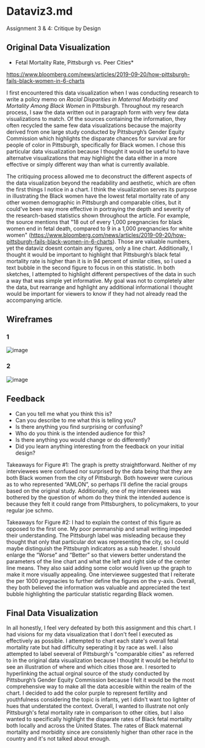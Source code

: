 # Dataviz3.md
Assignment 3 &amp; 4: Critique by Design

## Original Data Visualization
* Fetal Mortality Rate, Pittsburgh vs. Peer Cities*

https://www.bloomberg.com/news/articles/2019-09-20/how-pittsburgh-fails-black-women-in-6-charts

I first encountered this data visualization when I was conducting research to write a policy memo on *Racial Disparities in Maternal Morbidity and Mortality Among Black Women* in Pittsburgh. Throughout my research process, I saw the data written out in paragraph form with very few data visualizations to match. Of the sources containing the information, they often recycled the same few data visualizations because the majority derived from one large study conducted by Pittsburgh’s Gender Equity Commission which highlights the disparate chances for survival are for people of color in Pittsburgh, specifically for Black women. I chose this particular data visualization because I thought it would be useful to have alternatve visualizations that may highlight the data either in a more effective or simply different way than what is currently available.

The critiquing process allowed me to deconstruct the different aspects of the data visualization beyond the readability and aesthetic, which are often the first things I notice in a chart. I think the visualization serves its purpose in illustrating the Black women  have the lowest fetal mortality rate of any other women demographic in Pittsburgh and comparable cities, but it could've been way more effective in portraying the depth and severity of the research-based statistics shown throughout the article. For example, the source mentions that "18 out of every 1,000 pregnancies for black women end in fetal death, compared to 9 in a 1,000 pregnancies for white women" (https://www.bloomberg.com/news/articles/2019-09-20/how-pittsburgh-fails-black-women-in-6-charts). Those are valuable numbers, yet the dataviz doesnt contain any figures, only a line chart. Additionally, I thought it would be important to highlight that Pittsburgh’s black fetal mortality rate is higher than it is in 94 percent of similar cities, so I used a text bubble in the second figure to focus in on this statistic. In both sketches, I attempted to highlight different perspectives of the data in such a way that was simple yet informative. My goal was not to completely alter the data, but rearrange and hghlight any additional informational I thought would be important for viewers to know if they had not already read the accompanying article.

## Wireframes

### 1

![image](https://user-images.githubusercontent.com/78758958/108661779-b1b2c200-749a-11eb-8559-2bb0810032c2.png)

### 2

![image](https://user-images.githubusercontent.com/78758958/108661795-bd9e8400-749a-11eb-8939-c14f57ef811c.png)


## Feedback

- Can you tell me what you think this is?
- Can you describe to me what this is telling you?
- Is there anything you find surprising or confusing?
- Who do you think is the intended audience for this?
- Is there anything you would change or do differently?
- Did you learn anything interesting from the feedback on your initial design?

Takeaways for Figure #1:  The graph is pretty straightforward. Neither of my interviewees were confused nor surprised by the data being that they are both Black women from the city of Pittsburgh. Both however were curious as to who represented “AMLON”, so perhaps I’ll define the racial groups based on the original study. Additionally, one of my interviewees was bothered by the question of whom do they think the intended audence is because they felt it could range from Pittsburghers, to policymakers, to your regular joe schmo. 

Takeaways for Figure #2: I had to explain the context of this figure as opposed to the first one. My poor penmanship and small writing impeded their understanding. The Pittsburgh label was misleading because they thought that only that particular dot was representing the city, so I could maybe distinguish the Pittsburgh indicators as a sub header. I should enlarge the “Worse” and “Better” so that viewers better understand the parameters of the line chart and what the left and right side of the center line means. They also said adding some color would liven up the graph to make it more visually appealing. One interviewee suggested that I reiterate the per 1000 pregnacies to further define the figures on the y-axis. Overall, they both believed the information was valuable and appreciated the text bubble highlighting the particular statistic regarding Black women.


## Final Data Visualization

<div class="flourish-embed flourish-map" data-src="visualisation/5359713"><script src="https://public.flourish.studio/resources/embed.js"></script></div>

In all honestly, I feel very defeated by both this assignment and this chart. I had visions for my data visualization that I don't feel I executed as effectively as possible. I attempted to chart each state's overall fetal mortality rate but had difficulty seperating it by race as well. I also attempted to label seeveral of Pittsburgh's "comparable cities" as referred to in the original data visualization because I thought it would be helpful to see an illustration of where and which cities those are. I resorted to hyperlinking the actual orginal source of the study conducted by Pittsburgh’s Gender Equity Commission because I felt it would be the most comprehensive way to make all the data accesible within the realm of the chart. I decided to add the color purple to represent fertility and youthfulness considering the topic is infants, yet I didn't want too lighter of hues that understated the context. Overall, I wanted to illustrate not only Pittsburgh's fetal mortality rate in comparison to other cities, but I also wanted to specifically highlight the disparate rates of Black fetal mortality both locally and across the United States. The rates of Black maternal mortality and morbidity since are consistenly higher than other race in the country and it's not talked about enough.
